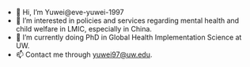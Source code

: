 - 👋 Hi, I’m Yuwei@eve-yuwei-1997
- 👀 I’m interested in policies and services regarding mental health and child welfare in LMIC, especially in China.
- 🌱 I’m currently doing PhD in Global Health Implementation Science at UW.
- 📫 Contact me through yuwei97@uw.edu.

<!---
eve-yuwei-1997/eve-yuwei-1997 is a ✨ special ✨ repository because its `README.md` (this file) appears on your GitHub profile.
You can click the Preview link to take a look at your changes.
--->
